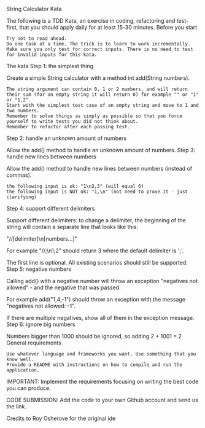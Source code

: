 String Calculator Kata

The following is a TDD Kata, an exercise in coding, refactoring and test-first, that you should apply daily for at least 15-30 minutes.
Before you start

    Try not to read ahead.
    Do one task at a time. The trick is to learn to work incrementally.
    Make sure you only test for correct inputs. There is no need to test for invalid inputs for this kata.

The kata
Step 1: the simplest thing

Create a simple String calculator with a method int add(String numbers).

    The string argument can contain 0, 1 or 2 numbers, and will return their sum (for an empty string it will return 0) for example "" or "1" or "1,2".
    Start with the simplest test case of an empty string and move to 1 and two numbers.
    Remember to solve things as simply as possible so that you force yourself to write tests you did not think about.
    Remember to refactor after each passing test.

Step 2: handle an unknown amount of numbers

Allow the add() method to handle an unknown amount of numbers.
Step 3: handle new lines between numbers

Allow the add() method to handle new lines between numbers (instead of commas).

    the following input is ok: "1\n2,3" (will equal 6)
    the following input is NOT ok: "1,\n" (not need to prove it - just clarifying)

Step 4: support different delimiters

Support different delimiters: to change a delimiter, the beginning of the string will contain a separate line that looks like this:

"//[delimiter]\n[numbers...]"

For example "//;\n1;2" should return 3 where the default delimiter is ';'.

The first line is optional. All existing scenarios should still be supported.
Step 5: negative numbers

Calling add() with a negative number will throw an exception "negatives not allowed" - and the negative that was passed.

For example add("1,4,-1") should throw an exception with the message "negatives not allowed: -1".

If there are multiple negatives, show all of them in the exception message.
Step 6: ignore big numbers

Numbers bigger than 1000 should be ignored, so adding 2 + 1001 = 2
General requirements

    Use whatever language and frameworks you want. Use something that you know well.
    Provide a README with instructions on how to compile and run the application.

IMPORTANT: Implement the requirements focusing on writing the best code you can produce.

CODE SUBMISSION: Add the code to your own Github account and send us the link.

Credits to Roy Osherove for the original ide